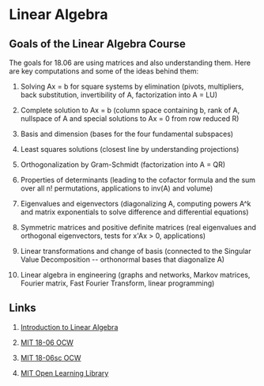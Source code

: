 # Linear Algebra

## Goals of the Linear Algebra Course

The goals for 18.06 are using matrices and also understanding them. Here are key computations and some of the ideas behind them:

1. Solving Ax = b for square systems by elimination (pivots, multipliers, back substitution, invertibility of A, factorization into A = LU)

2. Complete solution to Ax = b (column space containing b, rank of A, nullspace of A and special solutions to Ax = 0 from row reduced R)

3. Basis and dimension (bases for the four fundamental subspaces)

4. Least squares solutions (closest line by understanding projections)

5. Orthogonalization by Gram-Schmidt (factorization into A = QR)

6. Properties of determinants (leading to the cofactor formula and the sum over all n! permutations, applications to inv(A) and volume)

7. Eigenvalues and eigenvectors (diagonalizing A, computing powers A^k and matrix exponentials to solve difference and differential equations)

8. Symmetric matrices and positive definite matrices (real eigenvalues and orthogonal eigenvectors, tests for x'Ax > 0, applications)

9. Linear transformations and change of basis (connected to the Singular Value Decomposition -- orthonormal bases that diagonalize A)

10. Linear algebra in engineering (graphs and networks, Markov matrices, Fourier matrix, Fast Fourier Transform, linear programming)

## Links

1. [Introduction to Linear Algebra](https://math.mit.edu/~gs/linearalgebra/)

2. [MIT 18-06 OCW](https://ocw.mit.edu/courses/18-06-linear-algebra-spring-2010/)

3. [MIT 18-06sc OCW](https://ocw.mit.edu/courses/18-06sc-linear-algebra-fall-2011/)

3. [MIT Open Learning Library](https://openlearninglibrary.mit.edu/courses/course-v1:OCW+18.06SC+2T2019/about)
